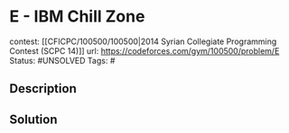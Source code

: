 # E - IBM Chill Zone

contest: [[CFICPC/100500/100500|2014 Syrian Collegiate Programming Contest (SCPC 14)]]
url: https://codeforces.com/gym/100500/problem/E
Status: #UNSOLVED
Tags: #

## Description

## Solution

